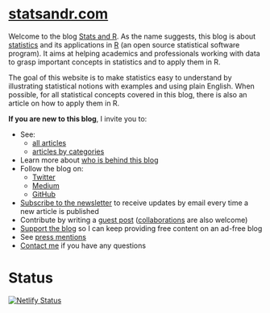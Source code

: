 # [statsandr.com](https://www.statsandr.com/)

Welcome to the blog [Stats and R](https://www.statsandr.com/). As the name suggests, this blog is about [statistics](https://www.statsandr.com/tags/statistics/) and its applications in [R](https://www.statsandr.com/tags/r/) (an open source statistical software program). It aims at helping academics and professionals working with data to grasp important concepts in statistics and to apply them in R.

The goal of this website is to make statistics easy to understand by illustrating statistical notions with examples and using plain English. When possible, for all statistical concepts covered in this blog, there is also an article on how to apply them in R.

**If you are new to this blog**, I invite you to:

* See:
  + [all articles](https://www.statsandr.com/blog/)
  + [articles by categories](https://www.statsandr.com/tags/)
* Learn more about [who is behind this blog](https://www.statsandr.com/about/)
* Follow the blog on:
  + [Twitter](https://twitter.com/statsandr)
  + [Medium](https://antoinesoetewey.medium.com/)
  + [GitHub](https://github.com/AntoineSoetewey)
* [Subscribe to the newsletter](https://www.statsandr.com/subscribe/) to receive updates by email every time a new article is published
* Contribute by writing a [guest post](https://www.statsandr.com/contribute/) ([collaborations](https://www.statsandr.com/tags/collaboration/) are also welcome)
* [Support the blog](https://www.statsandr.com/support/) so I can keep providing free content on an ad-free blog
* See [press mentions](https://www.statsandr.com/press/)
* [Contact me](https://www.statsandr.com/contact/) if you have any questions

# Status

[![Netlify Status](https://api.netlify.com/api/v1/badges/8ef22d4a-c312-4c44-a02d-06db75dc8c6f/deploy-status)](https://app.netlify.com/sites/statsandr/deploys)
